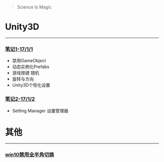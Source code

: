 > Science Is Magic

# Unity3D

----------

### [笔记1-17/1/1](/unity/note-1.html)

* 禁用GameObject
* 动态实例化Prefabs 
* 游戏按键 随机
* 旋转与方向
* Unity3D个性化设置

### [笔记2-17/1/2](/unity/note-2.html)
* Setting Manager 设置管理器

# 其他

----------

### [win10禁用全半角切换](/other/IME-disableShiftSpace.html)